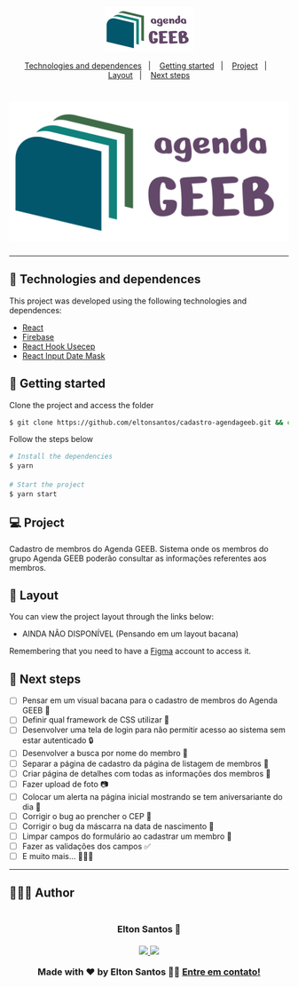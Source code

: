 <p align="center">
  <img alt="Agenda GEEB" src=".github/logo.png" width="160px">
</p>

<p align="center">
  <a href="#-technologies-and-dependences">Technologies and dependences</a>&nbsp;&nbsp;&nbsp;|&nbsp;&nbsp;&nbsp;
  <a href="#-getting-started">Getting started</a>&nbsp;&nbsp;&nbsp;|&nbsp;&nbsp;&nbsp;
  <a href="#-project">Project</a>&nbsp;&nbsp;&nbsp;|&nbsp;&nbsp;&nbsp;
  <a href="#-layout">Layout</a>&nbsp;&nbsp;&nbsp;|&nbsp;&nbsp;&nbsp;
  <a href="#-next-steps">Next steps</a>
</p>

<h1 align="center">
    <a href="https://agendageeb.vercel.app" target="_blank">
      <img alt="Agenda GEEB" title="Agenda GEEB" src=".github/logo_branco.png" />
    </a>
</h1>

---

## 🧪 Technologies and dependences

This project was developed using the following technologies and dependences:

- [React](https://reactjs.org)
- [Firebase](https://firebase.google.com/)
- [React Hook Usecep](https://github.com/tawsbob/react-hook-useCep/)
- [React Input Date Mask](https://github.com/elter1109/react-input-date-mask/)

## 🚀 Getting started

Clone the project and access the folder

```bash
$ git clone https://github.com/eltonsantos/cadastro-agendageeb.git && cd cadastro-agendageeb
```

Follow the steps below
```bash
# Install the dependencies
$ yarn

# Start the project
$ yarn start
```

## 💻 Project

Cadastro de membros do Agenda GEEB. Sistema onde os membros do grupo Agenda GEEB poderão consultar as informações referentes aos membros.

## 🔖 Layout

You can view the project layout through the links below:

- AINDA NÃO DISPONÍVEL (Pensando em um layout bacana)

Remembering that you need to have a [Figma](http://figma.com/) account to access it.

## 🐾 Next steps

- [ ] Pensar em um visual bacana para o cadastro de membros do Agenda GEEB 💭
- [ ] Definir qual framework de CSS utilizar 💅
- [ ] Desenvolver uma tela de login para não permitir acesso ao sistema sem estar autenticado 🔒
- [ ] Desenvolver a busca por nome do membro 🔎
- [ ] Separar a página de cadastro da página de listagem de membros 📌
- [ ] Criar página de detalhes com todas as informações dos membros 💾
- [ ] Fazer upload de foto 📷
- [ ] Colocar um alerta na página inicial mostrando se tem aniversariante do dia 📆
- [ ] Corrigir o bug ao prencher o CEP 🐛
- [ ] Corrigir o bug da máscarra na data de nascimento 🐛
- [ ] Limpar campos do formulário ao cadastrar um membro 🧹
- [ ] Fazer as validações dos campos ✅
- [ ] E muito mais... 💜💪🏼

---

## 👨🏻‍💻 Author

<h3 align="center">
  <img style="border-radius: 50%" src="https://avatars3.githubusercontent.com/u/1292594?s=460&u=0b1bfb0fc81256c59dc33f31ce344231bd5a5286&v=4" width="100px;" alt=""/>
  <br/>
  <strong>Elton Santos</strong> 🚀
  <br/>
  <br/>

 <a href="https://www.linkedin.com/in/eltonmelosantos" alt="LinkedIn" target="blank">
    <img src="https://img.shields.io/badge/-LinkedIn-blue?style=flat-square&logo=Linkedin&logoColor=white" />
  </a>

  <a href="mailto:elton.melo.santos@gmail.com?subject=Olá%20Elton" alt="Email" target="blank">
    <img src="https://img.shields.io/badge/-Gmail-c14438?style=flat-square&logo=Gmail&logoColor=white&link=mailto:elton.melo.santos@gmail.com" />
  </a>

<br/>

Made with ❤️ by Elton Santos 👋🏽 [Entre em contato!](https://www.linkedin.com/in/eltonmelosantos/)

</h3>
